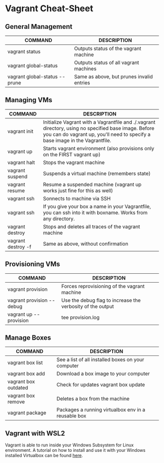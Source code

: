 # Vagrant Cheat-Sheet
## General Management
COMMAND | DESCRIPTION
---|---
vagrant status | Outputs status of the vagrant machine
vagrant global-status | Outputs status of all vagrant machines
vagrant global-status --prune | Same as above, but prunes invalid entries

## Managing VMs
COMMAND | DESCRIPTION
---|---
vagrant init | Initialize Vagrant with a Vagrantfile and ./.vagrant directory, using no specified base image. Before you can do vagrant up, you'll need to specify a base image in the Vagrantfile.
vagrant up | Starts vagrant environment (also provisions only on the FIRST vagrant up)
vagrant halt | Stops the vagrant machine
vagrant suspend | Suspends a virtual machine (remembers state)
vagrant resume | Resume a suspended machine (vagrant up works just fine for this as well)
vagrant ssh | Sonnects to machine via SSH
vagrant ssh <BOXNAME> | If you give your box a name in your Vagrantfile, you can ssh into it with boxname. Works from any directory.
vagrant destroy | Stops and deletes all traces of the vagrant machine
vagrant destroy -f | Same as above, without confirmation

## Provisioning VMs
COMMAND | DESCRIPTION
---|---
vagrant provision |  Forces reprovisioning of the vagrant machine
vagrant provision --debug  | Use the debug flag to increase the verbosity of the output
vagrant up --provision | tee provision.log | Runs vagrant up, forces provisioning and logs all output to a file

## Manage Boxes
COMMAND | DESCRIPTION
---|---
vagrant box list | See a list of all installed boxes on your computer
vagrant box add <BOXNAME> <BOXURL> | Download a box image to your computer
vagrant box outdated | Check for updates vagrant box update
vagrant box remove <BOXNAME> | Deletes a box from the machine
vagrant package | Packages a running virtualbox env in a reusable box

## Vagrant with WSL2

Vagrant is able to run inside your Windows Subsystem for Linux environment. A tutorial on how to install
and use it with your Windows installed Virtualbox can be found [here](https://thedatabaseme.de/2022/02/20/vagrant-up-running-vagrant-under-wsl2/).